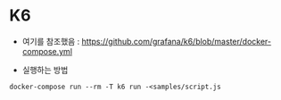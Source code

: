 # K6


- 여기를 참조했음
 : https://github.com/grafana/k6/blob/master/docker-compose.yml


- 실행하는 방법 
```
docker-compose run --rm -T k6 run -<samples/script.js
```
